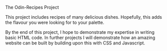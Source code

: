 The Odin-Recipes Project

This project includes recipes of many delicious dishes.
Hopefully, this adds the flavour you were looking for to your palette.

By the end of this project, I hope to demonstrate my expertise in 
writing basic HTML code. In further projects I will demonstrate how an 
amazing website can be built by building upon this with CSS and Javascript.
